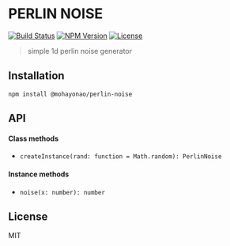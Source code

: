 # PERLIN NOISE
[![Build Status](http://img.shields.io/travis/mohayonao/perlin-noise.svg?style=flat-square)](https://travis-ci.org/mohayonao/perlin-noise)
[![NPM Version](http://img.shields.io/npm/v/@mohayonao/perlin-noise.svg?style=flat-square)](https://www.npmjs.org/package/@mohayonao/perlin-noise)
[![License](http://img.shields.io/badge/license-MIT-brightgreen.svg?style=flat-square)](http://mohayonao.mit-license.org/)

> simple 1d perlin noise generator

## Installation

```
npm install @mohayonao/perlin-noise
```

## API

#### Class methods
- `createInstance(rand: function = Math.random): PerlinNoise`

#### Instance methods
- `noise(x: number): number`

## License
MIT
